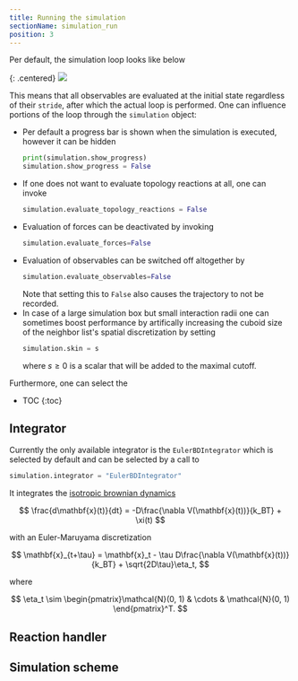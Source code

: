 ```yaml
---
title: Running the simulation
sectionName: simulation_run
position: 3
---
```


Per default, the simulation loop looks like below

{: .centered}
![](assets/architecture/simulation_loop_1000px.png)

This means that all observables are evaluated at the initial state regardless of their `stride`, after which
the actual loop is performed. One can influence portions of the loop through the `simulation` object:

- Per default a progress bar is shown when the simulation is executed, however it can be hidden
  ```python
  print(simulation.show_progress)
  simulation.show_progress = False
  ```
- If one does not want to evaluate topology reactions at all, one can invoke
  ```python
  simulation.evaluate_topology_reactions = False
  ```
- Evaluation of forces can be deactivated by invoking
  ```python
  simulation.evaluate_forces=False
  ```
- Evaluation of observables can be switched off altogether by
  ```python
  simulation.evaluate_observables=False
  ```
  Note that setting this to `False` also causes the trajectory to not be recorded.
- In case of a large simulation box but small interaction radii one can sometimes boost performance by artifically 
  increasing the cuboid size of the neighbor list's spatial discretization by setting
  ```python
  simulation.skin = s
  ```
  where $s\geq 0$ is a scalar that will be added to the maximal cutoff.
  
Furthermore, one can select the

* TOC
{:toc}

## Integrator

Currently the only available integrator is the `EulerBDIntegrator` which is selected by default and can be selected by
a call to 
```python
simulation.integrator = "EulerBDIntegrator"
```

It integrates the [isotropic brownian dynamics]({{site.baseurl}}/system.html#particle-species)

$$
\frac{d\mathbf{x}(t)}{dt} = -D\frac{\nabla V(\mathbf{x}(t))}{k_BT} + \xi(t)
$$

with an Euler-Maruyama discretization

$$
\mathbf{x}_{t+\tau} = \mathbf{x}_t - \tau D\frac{\nabla V(\mathbf{x}(t))}{k_BT} + \sqrt{2D\tau}\eta_t,
$$

where

$$
\eta_t \sim \begin{pmatrix}\mathcal{N}(0, 1) & \cdots & \mathcal{N}(0, 1) \end{pmatrix}^T.
$$

## Reaction handler

## Simulation scheme
